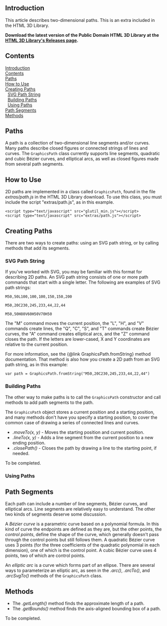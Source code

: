 ## Introduction <a id=Introduction></a>

This article describes two-dimensional paths.  This is an extra included in the HTML 3D Library.

**Download the latest version of the Public Domain HTML 3D
Library at the [HTML 3D Library's Releases page](https://github.com/peteroupc/html3dutil/releases).**

## Contents <a id=Contents></a>

[Introduction](#Introduction)<br>[Contents](#Contents)<br>[Paths](#Paths)<br>[How to Use](#How_to_Use)<br>[Creating Paths](#Creating_Paths)<br>&nbsp;&nbsp;[SVG Path String](#SVG_Path_String)<br>&nbsp;&nbsp;[Building Paths](#Building_Paths)<br>&nbsp;&nbsp;[Using Paths](#Using_Paths)<br>[Path Segments](#Path_Segments)<br>[Methods](#Methods)<br>

## Paths <a id=Paths></a>

A path is a collection of two-dimensional line segments and/or curves.  Many paths describe
closed figures or connected strings of lines and curves. The `GraphicsPath` class
currently supports line segments, quadratic and cubic B&eacute;zier curves, and elliptical arcs,
as well as closed figures made from several path segments.

## How to Use <a id=How_to_Use></a>

2D paths are implemented in a class called `GraphicsPath`, found in the file _extras/path.js_ in
the HTML 3D Library download.  To use this class, you must include the script "extras/path.js",
as in this example.

    <script type="text/javascript" src="glutil_min.js"></script>
    <script type="text/javascript" src="extras/path.js"></script>

## Creating Paths <a id=Creating_Paths></a>

There are two ways to create paths: using an SVG path string, or by calling methods that add
its segments.

### SVG Path String <a id=SVG_Path_String></a>

If you've worked with SVG, you may be familiar with this format for describing 2D paths.  An
SVG path string consists of one or more path commands that start with a single letter.
The following are examples of SVG path strings:

    M50,50L100,100,100,150,150,200

    M50,20C230,245,233,44,22,44

    M50,50H80V60H50V70H50

The "M" command moves the current position, the "L", "H", and "V" commands create
lines, the "Q", "C", "S", and "T" commands create B&eacute;zier curves, the "A" command
creates elliptical arcs, and the "Z" command closes the path. If the letters are
lower-cased, X and Y coordinates are relative to the current position.

For more information, see the {@link GraphicsPath.fromString} method documentation.
That method is also how you create a 2D path from an SVG path string, as in this
example:

    var path = GraphicsPath.fromString("M50,20C230,245,233,44,22,44")

### Building Paths <a id=Building_Paths></a>

The other way to make paths is to call the `GraphicsPath` constructor and call methods
to add path segments to the path.

The `GraphicsPath` object stores a current position and a starting position, and many methods
don't have you specify a starting position, to cover the common case of drawing a series
of connected lines and curves.

* _.moveTo(x, y)_ - Moves the starting position and current position.
* _.lineTo(x, y)_ - Adds a line segment from the current position to a new ending position.
* _.closePath()_ - Closes the path by drawing a line to the starting point, if needed.

To be completed.

### Using Paths <a id=Using_Paths></a>

## Path Segments <a id=Path_Segments></a>

Each path can include a number of line segments, B&eacute;zier curves, and elliptical arcs.
Line segments are relatively easy to understand.  The other two kinds of segments
deserve some discussion.

A _B&eacute;zier curve_ is a parametric curve based on a polynomial formula.  In this kind of
curve the endpoints are defined as they are, but the other points, the _control points_, define
the shape of the curve, which generally doesn't pass through the control points but still
follows them.  A quadratic B&eacute;zier curve uses 3 points (for the three coefficients of the
quadratic polynomial in each dimension), one of which is the control point.  A cubic B&eacute;zier
curve uses 4 points, two of which are control points.

An _elliptic arc_ is a curve which forms part of an ellipse.  There are several ways to
parameterize an elliptic arc, as seen in the _.arc()_, _.arcTo()_, and _.arcSvgTo()_ methods
of the `GraphicsPath` class.

## Methods <a id=Methods></a>

* The _.getLength()_ method finds the approximate length of a path.
* The _.getBounds()_ method finds the axis-aligned bounding box of a path.

To be completed.

